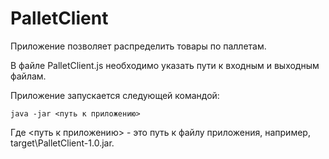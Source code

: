 # PalletClient
Приложение позволяет распределить товары по паллетам.

В файле PalletClient.js необходимо указать пути к входным и выходным файлам.

Приложение запускается следующей командой:
```
java -jar <путь к приложению>
```
Где <путь к приложению> - это путь к файлу приложения, например, target\PalletClient-1.0.jar.
